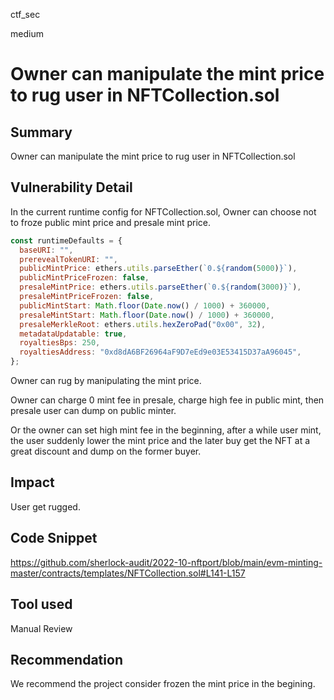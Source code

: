 ctf_sec

medium

# Owner can manipulate the mint price to rug user in NFTCollection.sol

## Summary

Owner can manipulate the mint price to rug user in NFTCollection.sol

## Vulnerability Detail

In the current runtime config for NFTCollection.sol, Owner can choose not to froze public mint price and presale mint price.

```javascript
const runtimeDefaults = {
  baseURI: "",
  prerevealTokenURI: "",
  publicMintPrice: ethers.utils.parseEther(`0.${random(5000)}`),
  publicMintPriceFrozen: false,
  presaleMintPrice: ethers.utils.parseEther(`0.${random(3000)}`),
  presaleMintPriceFrozen: false,
  publicMintStart: Math.floor(Date.now() / 1000) + 360000,
  presaleMintStart: Math.floor(Date.now() / 1000) + 360000,
  presaleMerkleRoot: ethers.utils.hexZeroPad("0x00", 32),
  metadataUpdatable: true,
  royaltiesBps: 250,
  royaltiesAddress: "0xd8dA6BF26964aF9D7eEd9e03E53415D37aA96045",
};
```

Owner can rug by manipulating the mint price.

Owner can charge 0 mint fee in presale, charge high fee in public mint, then presale user can dump on public minter.

Or the owner can set high mint fee in the beginning, after a while user mint, the user suddenly lower the mint price and the later buy get the NFT at a great discount and dump on the former buyer.

## Impact

User get rugged.

## Code Snippet

https://github.com/sherlock-audit/2022-10-nftport/blob/main/evm-minting-master/contracts/templates/NFTCollection.sol#L141-L157

## Tool used

Manual Review

## Recommendation

We recommend the project consider frozen the mint price in the begining.
